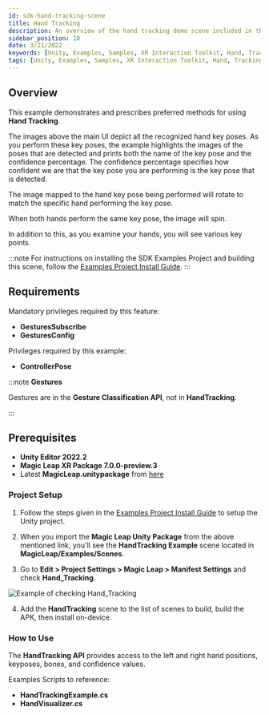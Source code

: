 ```yaml
---
id: sdk-hand-tracking-scene
title: Hand Tracking
description: An overview of the hand tracking demo scene included in the Magic Leap 2 Examples Project, which uses Unity's XR Interaction Toolkit.
sidebar_position: 10
date: 3/21/2022
keywords: [Unity, Examples, Samples, XR Interaction Toolkit, Hand, Tracking, Input]
tags: [Unity, Examples, Samples, XR Interaction Toolkit, Hand, Tracking, Input]
---
```


## Overview

This example demonstrates and prescribes preferred methods for using **Hand Tracking**.

The images above the main UI depict all the recognized hand key poses. As you perform these key poses, the example highlights the images of the poses that are detected and prints both the name of the key pose and the confidence percentage. The confidence percentage specifies how confident we are that the key pose you are performing is the key pose that is detected.

The image mapped to the hand key pose being performed will rotate to match the specific hand performing the key pose.

When both hands perform the same key pose, the image will spin.

In addition to this, as you examine your hands, you will see various key points.

:::note
For instructions on installing the SDK Examples Project and building this scene, follow the [Examples Project Install Guide](/versioned_docs/version-22-Mar-2023/guides/unity/sdk-example-scenes/sdk-install-setup.md).
:::

## Requirements

Mandatory privileges required by this feature:

- **GesturesSubscribe**
- **GesturesConfig**

Privileges required by this example:

- **ControllerPose**

:::note **Gestures**

Gestures are in the **Gesture Classification API**, not in **HandTracking**.

:::

## Prerequisites

- **Unity Editor 2022.2**
- **Magic Leap XR Package 7.0.0-preview.3**
- Latest **MagicLeap.unitypackage** from [here](https://thelab.magicleap.cloud/installers/ML_Hub_Installer.dmg)

### Project Setup

1. Follow the steps given in the [Examples Project Install Guide](/versioned_docs/version-22-Mar-2023/guides/unity/sdk-example-scenes/sdk-install-setup.md) to setup the Unity project.

2. When you import the **Magic Leap Unity Package** from the above mentioned link, you'll see the **HandTracking Example** scene located in **MagicLeap/Examples/Scenes**.

3. Go to **Edit > Project Settings > Magic Leap > Manifest Settings** and check **Hand_Tracking**.

![Example of checking Hand_Tracking](/img/unity/project-setup.png)

4. Add the **HandTracking** scene to the list of scenes to build, build the APK, then install on-device.

### How to Use

The **HandTracking API** provides access to the left and right hand positions, keyposes, bones, and confidence values.

Examples Scripts to reference:

- **HandTrackingExample.cs**
- **HandVisualizer.cs**
